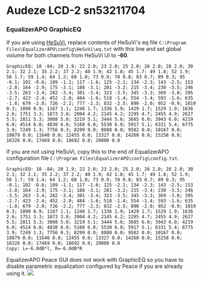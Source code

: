 # Audeze LCD-2 sn53211704
### EqualizerAPO GraphicEQ
If you are using [HeSuVi](https://sourceforge.net/projects/hesuvi/), replace contents of HeSuVi's eq file `C:\Program Files\EqualizerAPO\config\HeSuVi\eq.txt` with this line and set global volume for both channels from HeSuVi UI to **-60**.
```
GraphicEQ: 10 -84; 20 1.9; 22 2.0; 23 2.0; 25 2.0; 26 2.0; 28 2.0; 30 2.1; 32 2.1; 35 2.2; 37 2.2; 40 1.9; 42 1.8; 45 1.7; 49 1.8; 52 1.9; 56 1.7; 59 1.4; 64 1.2; 68 1.0; 73 0.9; 78 0.8; 83 0.7; 89 0.3; 95 -0.1; 102 -0.6; 109 -1.1; 117 -1.6; 125 -2.1; 134 -2.3; 143 -2.5; 153 -2.8; 164 -2.9; 175 -3.1; 188 -3.1; 201 -3.2; 215 -3.4; 230 -3.5; 246 -3.5; 263 -3.4; 282 -3.4; 301 -3.4; 323 -3.5; 345 -3.3; 369 -3.0; 395 -2.7; 423 -2.4; 452 -2.0; 484 -1.6; 518 -1.4; 554 -1.4; 593 -1.6; 635 -1.8; 679 -2.0; 726 -2.2; 777 -2.3; 832 -2.5; 890 -2.0; 952 -0.9; 1019 0.3; 1090 0.9; 1167 1.1; 1248 1.7; 1336 1.9; 1429 1.7; 1529 1.9; 1636 2.6; 1751 3.3; 1873 3.8; 2004 4.2; 2145 4.2; 2295 4.7; 2455 4.9; 2627 5.5; 2811 5.3; 3008 5.0; 3219 5.1; 3444 5.6; 3685 6.0; 3943 6.0; 4219 6.0; 4514 6.0; 4830 6.0; 5168 6.0; 5530 6.0; 5917 5.1; 6331 5.4; 6775 3.9; 7249 1.3; 7756 0.3; 8299 0.0; 8880 0.0; 9502 0.0; 10167 0.0; 10879 0.0; 11640 0.0; 12455 0.0; 13327 0.0; 14260 0.0; 15258 0.0; 16326 0.0; 17469 0.0; 18692 0.0; 20000 0.0
```
If you are not using HeSuVi, copy this to the end of EqualizerAPO configuration file `C:\Program Files\EqualizerAPO\config\config.txt`.
```
GraphicEQ: 10 -84; 20 1.9; 22 2.0; 23 2.0; 25 2.0; 26 2.0; 28 2.0; 30 2.1; 32 2.1; 35 2.2; 37 2.2; 40 1.9; 42 1.8; 45 1.7; 49 1.8; 52 1.9; 56 1.7; 59 1.4; 64 1.2; 68 1.0; 73 0.9; 78 0.8; 83 0.7; 89 0.3; 95 -0.1; 102 -0.6; 109 -1.1; 117 -1.6; 125 -2.1; 134 -2.3; 143 -2.5; 153 -2.8; 164 -2.9; 175 -3.1; 188 -3.1; 201 -3.2; 215 -3.4; 230 -3.5; 246 -3.5; 263 -3.4; 282 -3.4; 301 -3.4; 323 -3.5; 345 -3.3; 369 -3.0; 395 -2.7; 423 -2.4; 452 -2.0; 484 -1.6; 518 -1.4; 554 -1.4; 593 -1.6; 635 -1.8; 679 -2.0; 726 -2.2; 777 -2.3; 832 -2.5; 890 -2.0; 952 -0.9; 1019 0.3; 1090 0.9; 1167 1.1; 1248 1.7; 1336 1.9; 1429 1.7; 1529 1.9; 1636 2.6; 1751 3.3; 1873 3.8; 2004 4.2; 2145 4.2; 2295 4.7; 2455 4.9; 2627 5.5; 2811 5.3; 3008 5.0; 3219 5.1; 3444 5.6; 3685 6.0; 3943 6.0; 4219 6.0; 4514 6.0; 4830 6.0; 5168 6.0; 5530 6.0; 5917 5.1; 6331 5.4; 6775 3.9; 7249 1.3; 7756 0.3; 8299 0.0; 8880 0.0; 9502 0.0; 10167 0.0; 10879 0.0; 11640 0.0; 12455 0.0; 13327 0.0; 14260 0.0; 15258 0.0; 16326 0.0; 17469 0.0; 18692 0.0; 20000 0.0
Copy: L=-6.0dB*l, R=-6.0dB*R
```
EqualizerAPO Peace GUI does not work with GraphicEQ so you have to disable parametric equalization configured by Peace if you are already using it.
![](https://raw.githubusercontent.com/jaakkopasanen/AutoEq/master/results/Headphone.com/innerfidelity/onear/Audeze%20LCD-2%20sn53211704/Audeze%20LCD-2%20sn53211704.png)
